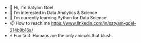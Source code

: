 - 👋 Hi, I’m Satyam Goel
- 👀 I’m interested in Data Analytics & Science
- 🌱 I’m currently learning Python for Data Science
- 📫 How to reach me https://www.linkedin.com/in/satyam-goel-214b9b16a/
- ⚡ Fun fact: Humans are the only animals that blush.

<!---
Goel8512/Goel8512 is a ✨ special ✨ repository because its `README.md` (this file) appears on your GitHub profile.
You can click the Preview link to take a look at your changes.
--->
